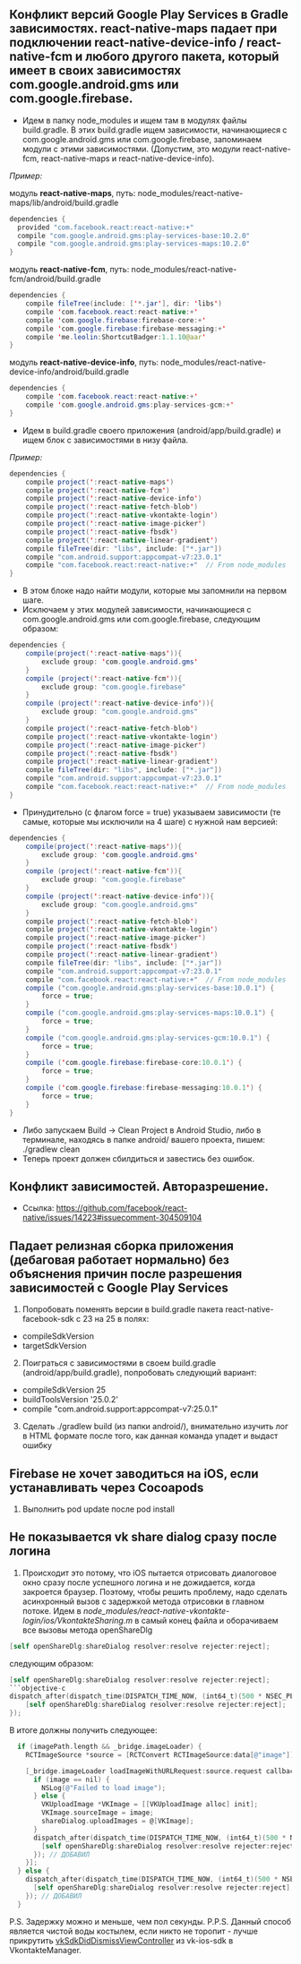##  Конфликт версий Google Play Services в Gradle зависимостях. react-native-maps падает при подключении react-native-device-info / react-native-fcm и любого другого пакета, который имеет в своих зависимостях com.google.android.gms или com.google.firebase.

- Идем в папку node_modules и ищем там в модулях файлы build.gradle. В этих build.gradle ищем зависимости, начинающиеся с com.google.android.gms или com.google.firebase, запоминаем модули с этими зависимостями. (Допустим, это модули react-native-fcm, react-native-maps и react-native-device-info). 

_Пример:_

модуль __react-native-maps__, путь: node_modules/react-native-maps/lib/android/build.gradle
```java
dependencies {
  provided "com.facebook.react:react-native:+"
  compile "com.google.android.gms:play-services-base:10.2.0"
  compile "com.google.android.gms:play-services-maps:10.2.0"
}
```
модуль __react-native-fcm__, путь: node_modules/react-native-fcm/android/build.gradle
```java
dependencies {
    compile fileTree(include: ['*.jar'], dir: 'libs')
    compile 'com.facebook.react:react-native:+'
    compile 'com.google.firebase:firebase-core:+'
    compile 'com.google.firebase:firebase-messaging:+'
    compile 'me.leolin:ShortcutBadger:1.1.10@aar'
}
```
модуль __react-native-device-info__, путь: node_modules/react-native-device-info/android/build.gradle
```java
dependencies {
    compile 'com.facebook.react:react-native:+'
    compile 'com.google.android.gms:play-services-gcm:+'
}
```
- Идем в build.gradle своего приложения (android/app/build.gradle) и ищем блок с зависимостями в низу файла.

_Пример:_
```java
dependencies {
    compile project(':react-native-maps')
    compile project(':react-native-fcm')
    compile project(':react-native-device-info')
    compile project(':react-native-fetch-blob')
    compile project(':react-native-vkontakte-login')
    compile project(':react-native-image-picker')
    compile project(':react-native-fbsdk')
    compile project(':react-native-linear-gradient')
    compile fileTree(dir: "libs", include: ["*.jar"])
    compile "com.android.support:appcompat-v7:23.0.1"
    compile "com.facebook.react:react-native:+"  // From node_modules
}
```
- В этом блоке надо найти модули, которые мы запомнили на первом шаге.
- Исключаем у этих модулей зависимости, начинающиеся с com.google.android.gms или com.google.firebase, следующим образом:
```java
dependencies {
    compile(project(':react-native-maps')){
        exclude group: 'com.google.android.gms'
    }
    compile (project(':react-native-fcm')){
        exclude group: "com.google.firebase" 
    }
    compile (project(':react-native-device-info')){
        exclude group: "com.google.android.gms" 
    }
    compile project(':react-native-fetch-blob')
    compile project(':react-native-vkontakte-login')
    compile project(':react-native-image-picker')
    compile project(':react-native-fbsdk')
    compile project(':react-native-linear-gradient')
    compile fileTree(dir: "libs", include: ["*.jar"])
    compile "com.android.support:appcompat-v7:23.0.1"
    compile "com.facebook.react:react-native:+"  // From node_modules
}
```
- Принудительно (с флагом force = true) указываем зависимости (те самые, которые мы исключили на 4 шаге) с нужной нам версией:
```java
dependencies {
    compile(project(':react-native-maps')){
        exclude group: 'com.google.android.gms'
    }
    compile (project(':react-native-fcm')){
        exclude group: "com.google.firebase" 
    }
    compile (project(':react-native-device-info')){
        exclude group: "com.google.android.gms" 
    }
    compile project(':react-native-fetch-blob')
    compile project(':react-native-vkontakte-login')
    compile project(':react-native-image-picker')
    compile project(':react-native-fbsdk')
    compile project(':react-native-linear-gradient')
    compile fileTree(dir: "libs", include: ["*.jar"])
    compile "com.android.support:appcompat-v7:23.0.1"
    compile "com.facebook.react:react-native:+"  // From node_modules
    compile ("com.google.android.gms:play-services-base:10.0.1") {
        force = true;
    }
    compile ("com.google.android.gms:play-services-maps:10.0.1") {
        force = true;
    }
    compile ("com.google.android.gms:play-services-gcm:10.0.1") {
        force = true;
    }
    compile ('com.google.firebase:firebase-core:10.0.1') {
        force = true;
    }
    compile ('com.google.firebase:firebase-messaging:10.0.1') {
        force = true;
    }
}
```
- Либо запускаем Build -> Clean Project в Android Studio, либо в терминале, находясь в папке android/ вашего проекта, пишем: ./gradlew clean
- Теперь проект должен сбилдиться и завестись без ошибок.

## Конфликт зависимостей. Авторазрешение.

- Ссылка: https://github.com/facebook/react-native/issues/14223#issuecomment-304509104

## Падает релизная сборка приложения (дебаговая работает нормально) без объяснения причин после разрешения зависимостей с Google Play Services

1. Попробовать поменять версии в build.gradle пакета react-native-facebook-sdk с 23 на 25 в полях:
- compileSdkVersion
- targetSdkVersion

2. Поиграться с зависимостями в своем build.gradle (android/app/build.gradle), попробовать следующий вариант:
- compileSdkVersion 25
- buildToolsVersion '25.0.2'
- compile "com.android.support:appcompat-v7:25.0.1"

3. Сделать ./gradlew build (из папки android/), внимательно изучить лог в HTML формате после того, как данная команда упадет и выдаст ошибку

## Firebase не хочет заводиться на iOS, если устанавливать через Cocoapods

1. Выполнить pod update после pod install

## Не показывается vk share dialog сразу после логина

1. Происходит это потому, что iOS пытается отрисовать диалоговое окно сразу после успешного логина и не дожидается, когда закроется браузер. Поэтому, чтобы решить проблему, надо сделать асинхронный вызов с задержкой метода отрисовки в главном потоке. Идем в _node_modules/react-native-vkontakte-login/ios/VkontakteSharing.m_ в самый конец файла и оборачиваем все вызовы метода openShareDlg
```objective-c
[self openShareDlg:shareDialog resolver:resolve rejecter:reject];
```
следующим образом:
```objective-c
[self openShareDlg:shareDialog resolver:resolve rejecter:reject];
```objective-c
dispatch_after(dispatch_time(DISPATCH_TIME_NOW, (int64_t)(500 * NSEC_PER_MSEC)), dispatch_get_main_queue(), ^{
    [self openShareDlg:shareDialog resolver:resolve rejecter:reject];
});
```

В итоге должны получить следующее:

```objective-c
  if (imagePath.length && _bridge.imageLoader) {
    RCTImageSource *source = [RCTConvert RCTImageSource:data[@"image"]];

    [_bridge.imageLoader loadImageWithURLRequest:source.request callback:^(NSError *error, UIImage *image) {
      if (image == nil) {
        NSLog(@"Failed to load image");
      } else {
        VKUploadImage *VKImage = [[VKUploadImage alloc] init];
        VKImage.sourceImage = image;
        shareDialog.uploadImages = @[VKImage];
      }
      dispatch_after(dispatch_time(DISPATCH_TIME_NOW, (int64_t)(500 * NSEC_PER_MSEC)), dispatch_get_main_queue(), ^{ // ДОБАВИЛ
        [self openShareDlg:shareDialog resolver:resolve rejecter:reject];
      }); // ДОБАВИЛ
    }];
  } else {
    dispatch_after(dispatch_time(DISPATCH_TIME_NOW, (int64_t)(500 * NSEC_PER_MSEC)), dispatch_get_main_queue(), ^{ // ДОБАВИЛ
      [self openShareDlg:shareDialog resolver:resolve rejecter:reject];
    }); // ДОБАВИЛ
  }
```

P.S. Задержку можно и меньше, чем пол секунды.
P.P.S. Данный способ является чистой воды костылем, если никто не торопит - лучше прикрутить [vkSdkDidDismissViewController](http://vkcom.github.io/vk-ios-sdk/Protocols/VKSdkUIDelegate.html#//api/name/vkSdkDidDismissViewController:) из vk-ios-sdk в VkontakteManager.